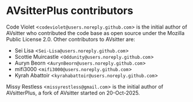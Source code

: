 # AVsitterPlus contributors

Code Violet <`codeviolet@users.noreply.github.com`> is the initial author of AVsitter who contributed the code base as open source under the Mozilla Public License 2.0. Other contributors to AVsitter are:

- Sei Lisa <`Sei-Lisa@users.noreply.github.com`>
- Scottie Muircastle <`Oddunity@users.noreply.github.com`>
- Auryn Beorn <`AurynBeorn@users.noreply.github.com`>
- mifi3000 <`mifi3000@users.noreply.github.com`>
- Kyrah Abattoir <`kyrahabattoir@users.noreply.github.com`>

Missy Restless <`missyrestless@gmail.com`> is the initial author of AVsitterPlus, a fork of AVsitter started on 20-Oct-2025.
